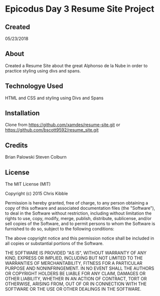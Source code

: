 # Epicodus Day 3 Resume Site Project

## Created

05/23/2018

## About

Created a Resume Site about the great Alphonso de la Nube in order to practice styling using divs and spans.

## Technologye Used

HTML and CSS and styling using Divs and Spans

## Installation
Clone from https://github.com/xamdes/resume-site.git
or https://github.com/bscott9592/resume_site.git

## Credits
Brian Palowski
Steven Colburn

## License

The MIT License (MIT)

Copyright (c) 2015 Chris Kibble

Permission is hereby granted, free of charge, to any person obtaining a copy of this software and associated documentation files (the "Software"), to deal in the Software without restriction, including without limitation the rights to use, copy, modify, merge, publish, distribute, sublicense, and/or sell copies of the Software, and to permit persons to whom the Software is furnished to do so, subject to the following conditions:

The above copyright notice and this permission notice shall be included in all copies or substantial portions of the Software.

THE SOFTWARE IS PROVIDED "AS IS", WITHOUT WARRANTY OF ANY KIND, EXPRESS OR IMPLIED, INCLUDING BUT NOT LIMITED TO THE WARRANTIES OF MERCHANTABILITY, FITNESS FOR A PARTICULAR PURPOSE AND NONINFRINGEMENT. IN NO EVENT SHALL THE AUTHORS OR COPYRIGHT HOLDERS BE LIABLE FOR ANY CLAIM, DAMAGES OR OTHER LIABILITY, WHETHER IN AN ACTION OF CONTRACT, TORT OR OTHERWISE, ARISING FROM, OUT OF OR IN CONNECTION WITH THE SOFTWARE OR THE USE OR OTHER DEALINGS IN THE SOFTWARE.

